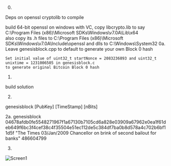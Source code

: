 0.
Deps on openssl cryptolib to compile

build 64-bit openssl on windows with VC, copy libcrypto.lib to say  C:\Program Files (x86)\Microsoft SDKs\Windows\v7.0A\Lib\x64  
also copy its .h files to C:\Program Files (x86)\Microsoft SDKs\Windows\v7.0A\Include\openssl
and dlls to C:\Windows\System32
0a. Leave genesisblock.cpp to default to generate your own Block 0 hash

    Set initial value of uint32_t startNonce = 2083236893 and uint32_t unixtime = 1231006505 in genesisblock.c
    to generate original Bitcoin Block 0 hash

1.
build solution

2.
genesisblock [PubKey] [TimeStamp] [nBits]

2a.
genesisblock 04678afdb0fe5548271967f1a67130b7105cd6a828e03909a67962e0ea1f61deb649f6bc3f4cef38c4f35504e51ec112de5c384df7ba0b8d578a4c702b6bf11d5f "The Times 03/Jan/2009 Chancellor on brink of second bailout for banks" 486604799

3.
![Screen1](/screens/Untitled+1.jpg)
